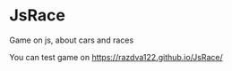 # JsRace
Game on js, about cars and races

You can test game on https://razdva122.github.io/JsRace/
